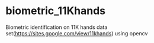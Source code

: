 # biometric_11Khands
Biometric identification on 11K hands data set(https://sites.google.com/view/11khands) using opencv
